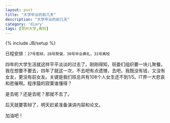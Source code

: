 ```yaml
---
layout: post
title: "大学毕业的前几天"
description: "大学毕业的前几天"
category: 'diary'
tags: [郑州大学,离校]
---
```

{% include JB/setup %}

日程安排：`27号答辩，28号聚餐，30号毕业典礼，31号离校`

四年的大学生活就这样平平淡淡的过去了。刚刚得知，班委们组织要一块儿聚餐。我在想要不要去，四年了就这一次，不去吧有点遗憾，去吧，我既没有钱，又没有女友，更没有前女友。关键是我们班总共有108个人女生还不到1/5。IT界一大悲哀和悲催啊。程序猿的寂寞谁懂得？

是去呢？还是去呢？那就不去了。

后天就要答辩了，明天赶紧准备演讲内容和论文。

加油吧！

